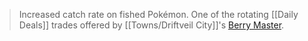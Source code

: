 >Increased catch rate on fished Pokémon.  One of the rotating [[Daily Deals]] trades offered by [[Towns/Driftveil City]]'s [Berry Master](#!Berry_Masters).